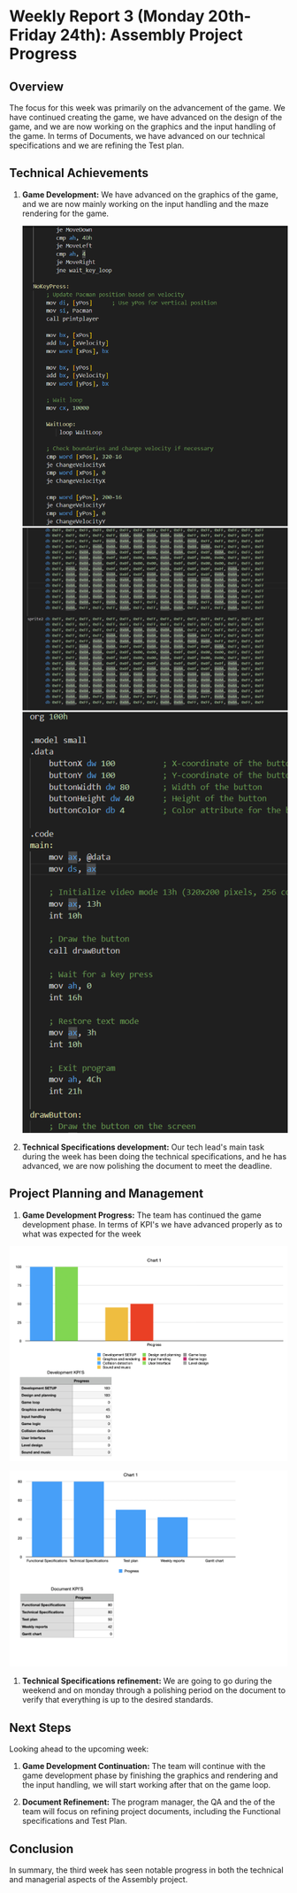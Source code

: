 # Weekly Report 3 (Monday 20th-Friday 24th): Assembly Project Progress

## Overview

The focus for this week was primarily on the advancement of the game. We have continued creating the game, we have advanced on the design of the game, and we are now working on the graphics and the input handling of the game. In terms of Documents, we have advanced on our technical specifications and we are refining the Test plan.

## Technical Achievements

1. **Game Development:** We have advanced on the graphics of the game, and we are now mainly working on the input handling and the maze rendering for the game.

   ![Game Development Progress](/images/Game_Development.png)
   ![Game Development Progress](/images/Game_Development2.png)
   ![Game Development Progress](/images/Game_Development3.png)

2. **Technical Specifications development:** Our tech lead's main task during the week has been doing the technical specifications, and he has advanced, we are now polishing the document to meet the deadline.

## Project Planning and Management

1. **Game Development Progress:** The team has continued the game development phase. In terms of KPI's we have advanced properly as to what was expected for the week

![KPI Progress](/images/KPI5.png)

![KPI Progress](/images/KPI6.png)

1. **Technical Specifications refinement:** We are going to go during the weekend and on monday through a polishing period on the document to verify that everything is up to the desired standards.

## Next Steps

Looking ahead to the upcoming week:

1. **Game Development Continuation:** The team will continue with the game development phase by finishing the graphics and rendering and the input handling, we will start working after that on the game loop.

2. **Document Refinement:** The program manager, the QA and the of the team will focus on refining project documents, including the Functional specifications and Test Plan.

## Conclusion

In summary, the third week has seen notable progress in both the technical and managerial aspects of the Assembly project.
